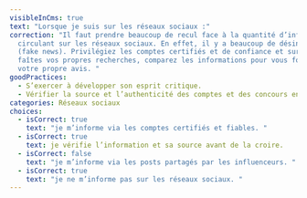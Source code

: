 ```yaml
---
visibleInCms: true
text: "Lorsque je suis sur les réseaux sociaux :"
correction: "Il faut prendre beaucoup de recul face à la quantité d’informations
  circulant sur les réseaux sociaux. En effet, il y a beaucoup de désinformation
  (fake news). Privilégiez les comptes certifiés et de confiance et surtout
  faîtes vos propres recherches, comparez les informations pour vous forgez
  votre propre avis. "
goodPractices:
  - S’exercer à développer son esprit critique.
  - Vérifier la source et l’authenticité des comptes et des concours en ligne.
categories: Réseaux sociaux
choices:
  - isCorrect: true
    text: "je m’informe via les comptes certifiés et fiables. "
  - isCorrect: true
    text: je vérifie l’information et sa source avant de la croire.
  - isCorrect: false
    text: "je m’informe via les posts partagés par les influenceurs. "
  - isCorrect: true
    text: "je ne m’informe pas sur les réseaux sociaux. "
---
```

